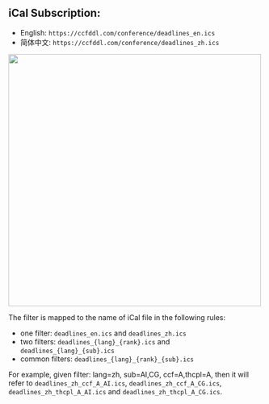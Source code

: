 ## iCal Subscription:

- English: `https://ccfddl.com/conference/deadlines_en.ics`
- 简体中文: `https://ccfddl.com/conference/deadlines_zh.ics`

<img src="../../.readme_assets/screenshot_iCal.jpg" width="500px"/>

The filter is mapped to the name of iCal file in the following rules:

- one filter: `deadlines_en.ics` and `deadlines_zh.ics`
- two filters: `deadlines_{lang}_{rank}.ics` and `deadlines_{lang}_{sub}.ics`
- common filters: `deadlines_{lang}_{rank}_{sub}.ics`

For example, given filter: lang=zh, sub=AI,CG, ccf=A,thcpl=A, then it will refer to `deadlines_zh_ccf_A_AI.ics`, `deadlines_zh_ccf_A_CG.ics`, `deadlines_zh_thcpl_A_AI.ics` and `deadlines_zh_thcpl_A_CG.ics`.

